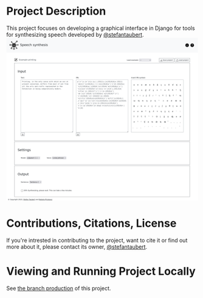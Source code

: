 # Project Description
This project focuses on developing a graphical interface in Django for tools for synthesizing speech developed by [@stefantaubert](https://github.com/stefantaubert).
![Screenshot of the interface from 11.10.2023](screenshots/Screenshot_2023-10-11_home.png)

# Contributions, Citations, License
If you're intrested in contributing to the project, want to cite it or find out more about it, please contact its owner, [@stefantaubert](https://github.com/stefantaubert).

# Viewing and Running Project Locally
See [the branch production](https://github.com/ntlprzybysz/synthesis-gui/tree/production) of this project.